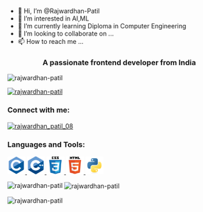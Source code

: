 - 👋 Hi, I’m @Rajwardhan-Patil
- 👀 I’m interested in AI,ML
- 🌱 I’m currently learning Diploma in Computer Engineering 
- 💞️ I’m looking to collaborate on ...
- 📫 How to reach me ...
<h3 align="center">A passionate frontend developer from India</h3>

<p align="left"> <img src="https://komarev.com/ghpvc/?username=rajwardhan-patil&label=Profile%20views&color=0e75b6&style=flat" alt="rajwardhan-patil" /> </p>

<p align="left"> <a href="https://github.com/ryo-ma/github-profile-trophy"><img src="https://github-profile-trophy.vercel.app/?username=rajwardhan-patil" alt="rajwardhan-patil" /></a> </p>

<h3 align="left">Connect with me:</h3>
<p align="left">
<a href="https://instagram.com/rajwardhan_patil_08" target="blank"><img align="center" src="https://raw.githubusercontent.com/rahuldkjain/github-profile-readme-generator/master/src/images/icons/Social/instagram.svg" alt="rajwardhan_patil_08" height="30" width="40" /></a>
</p>

<h3 align="left">Languages and Tools:</h3>
<p align="left"> <a href="https://www.cprogramming.com/" target="_blank" rel="noreferrer"> <img src="https://raw.githubusercontent.com/devicons/devicon/master/icons/c/c-original.svg" alt="c" width="40" height="40"/> </a> <a href="https://www.w3schools.com/cpp/" target="_blank" rel="noreferrer"> <img src="https://raw.githubusercontent.com/devicons/devicon/master/icons/cplusplus/cplusplus-original.svg" alt="cplusplus" width="40" height="40"/> </a> <a href="https://www.w3schools.com/css/" target="_blank" rel="noreferrer"> <img src="https://raw.githubusercontent.com/devicons/devicon/master/icons/css3/css3-original-wordmark.svg" alt="css3" width="40" height="40"/> </a> <a href="https://www.w3.org/html/" target="_blank" rel="noreferrer"> <img src="https://raw.githubusercontent.com/devicons/devicon/master/icons/html5/html5-original-wordmark.svg" alt="html5" width="40" height="40"/> </a> <a href="https://www.python.org" target="_blank" rel="noreferrer"> <img src="https://raw.githubusercontent.com/devicons/devicon/master/icons/python/python-original.svg" alt="python" width="40" height="40"/> </a> </p>

<p><img align="left" src="https://github-readme-stats.vercel.app/api/top-langs?username=rajwardhan-patil&show_icons=true&locale=en&layout=compact" alt="rajwardhan-patil" /></p>

<p>&nbsp;<img align="center" src="https://github-readme-stats.vercel.app/api?username=rajwardhan-patil&show_icons=true&locale=en" alt="rajwardhan-patil" /></p>

<p><img align="center" src="https://github-readme-streak-stats.herokuapp.com/?user=rajwardhan-patil&" alt="rajwardhan-patil" /></p>


